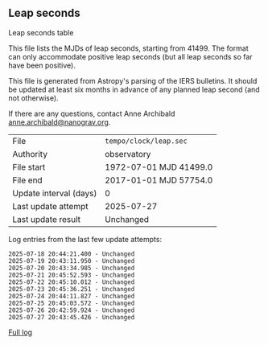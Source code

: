 
## Leap seconds

Leap seconds table

This file lists the MJDs of leap seconds, starting from 41499.
The format can only accommodate positive leap seconds (but all
leap seconds so far have been positive).

This file is generated from Astropy's parsing of the IERS
bulletins. It should be updated at least six months in advance
of any planned leap second (and not otherwise).

If there are any questions, contact Anne Archibald
<anne.archibald@nanograv.org>.

|     |     |
|:--- |:--- |
| File | `tempo/clock/leap.sec` |
| Authority | observatory |
| File start | 1972-07-01 MJD 41499.0 |
| File end | 2017-01-01 MJD 57754.0 |
| Update interval (days) | 0 |
| Last update attempt | 2025-07-27 |
| Last update result | Unchanged |

Log entries from the last few update attempts:
```
2025-07-18 20:44:21.400 - Unchanged
2025-07-19 20:43:11.950 - Unchanged
2025-07-20 20:43:34.985 - Unchanged
2025-07-21 20:45:52.593 - Unchanged
2025-07-22 20:45:10.012 - Unchanged
2025-07-23 20:45:36.251 - Unchanged
2025-07-24 20:44:11.827 - Unchanged
2025-07-25 20:45:03.572 - Unchanged
2025-07-26 20:42:59.924 - Unchanged
2025-07-27 20:43:45.426 - Unchanged
```
[Full log](https://raw.githubusercontent.com/ipta/pulsar-clock-corrections/main/log/tempo/clock/leap.sec.log)
